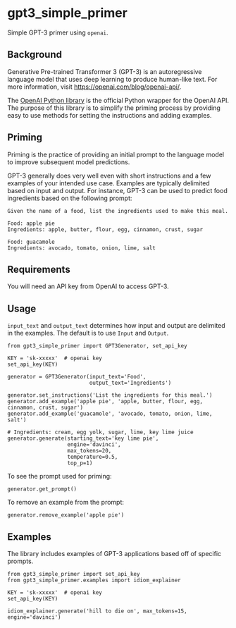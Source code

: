 # gpt3_simple_primer

Simple GPT-3 primer using `openai`.

## Background

Generative Pre-trained Transformer 3 (GPT-3) is an autoregressive language model that uses deep learning to produce human-like text. For more information, visit https://openai.com/blog/openai-api/.

The [OpenAI Python library](https://github.com/openai/openai-python) is the official Python wrapper for the OpenAI API. The purpose of this library is to simplify the priming process by providing easy to use methods for setting the instructions and adding examples.

## Priming

Priming is the practice of providing an initial prompt to the language model to improve subsequent model predictions.

GPT-3 generally does very well even with short instructions and a few examples of your intended use case. Examples are typically delimited based on input and output. For instance, GPT-3 can be used to predict food ingredients based on the following prompt:

```
Given the name of a food, list the ingredients used to make this meal.

Food: apple pie
Ingredients: apple, butter, flour, egg, cinnamon, crust, sugar

Food: guacamole
Ingredients: avocado, tomato, onion, lime, salt
```

## Requirements

You will need an API key from OpenAI to access GPT-3.

## Usage

`input_text` and `output_text` determines how input and output are delimited in the examples. The default is to use `Input` and `Output`.

```
from gpt3_simple_primer import GPT3Generator, set_api_key

KEY = 'sk-xxxxx'  # openai key
set_api_key(KEY)

generator = GPT3Generator(input_text='Food',
                          output_text='Ingredients')

generator.set_instructions('List the ingredients for this meal.')
generator.add_example('apple pie', 'apple, butter, flour, egg, cinnamon, crust, sugar')
generator.add_example('guacamole', 'avocado, tomato, onion, lime, salt')

# Ingredients: cream, egg yolk, sugar, lime, key lime juice
generator.generate(starting_text='key lime pie',
                   engine='davinci',
                   max_tokens=20,
                   temperature=0.5,
                   top_p=1)
```

To see the prompt used for priming:

```
generator.get_prompt()
```

To remove an example from the prompt:

```
generator.remove_example('apple pie')
```

## Examples

The library includes examples of GPT-3 applications based off of specific prompts.

```
from gpt3_simple_primer import set_api_key
from gpt3_simple_primer.examples import idiom_explainer

KEY = 'sk-xxxxx'  # openai key
set_api_key(KEY)

idiom_explainer.generate('hill to die on', max_tokens=15, engine='davinci')
```
